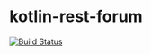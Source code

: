 # kotlin-rest-forum

[![Build Status](https://app.travis-ci.com/RaphaSalomao/kotlin-rest-forum.svg?branch=master)](https://app.travis-ci.com/RaphaSalomao/kotlin-rest-forum)
